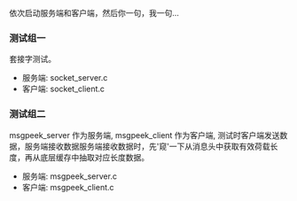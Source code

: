 
依次启动服务端和客户端，然后你一句，我一句...

### 测试组一

套接字测试。

* 服务端: socket_server.c
* 客户端: socket_client.c


### 测试组二

 msgpeek_server 作为服务端, msgpeek_client 作为客户端, 测试时客户端发送数据，服务端接收数据服务端接收数据时，先'窥'一下从消息头中获取有效荷载长度，再从底层缓存中抽取对应长度数据。

* 服务端: msgpeek_server.c
* 客户端: msgpeek_client.c
